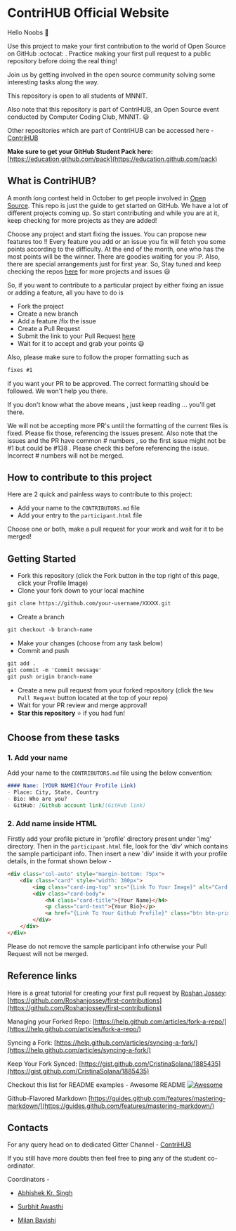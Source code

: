 # ContriHUB Official Website

Hello Noobs :wave:

Use this project to make your first contribution to the world of Open Source on GitHub :octocat: . Practice making your first pull request to a public repository before doing the real thing!

Join us by getting involved in the open source community solving some interesting tasks along the way.

This repository is open to all students of MNNIT.

Also note that this repository is part of ContriHUB, an Open Source event conducted by Computer Coding Club, MNNIT. :smiley:

Other repositories which are part of ContriHUB can be accessed here -
[ContriHUB](https://github.com/ContriHUB/)

**Make sure to get your GitHub Student Pack here:** [https://education.github.com/pack](https://education.github.com/pack)


## What is ContriHUB?

A month long contest held in October to get people involved in [Open Source](https://github.com/open-source). This repo is just the guide to get started on GitHub. We have a lot of different projects coming up. So start contributing and while you are at it, keep checking for more projects as they are added!

Choose any project and start fixing the issues. You can propose new features too !! Every feature you add or an issue you fix will fetch you some points according to the difficulty. At the end of the month, one who has the most points will be the winner. There are goodies waiting for you :P. Also, there are special arrangements just for first year. So, Stay tuned and keep checking the repos [here](https://github.com/ContriHUB) for more projects and issues :smiley:


So, if you want to contribute to a particular project by either fixing an issue or adding a feature, all you have to do is 
* Fork the project
* Create a new branch
* Add a feature /fix the issue
* Create a Pull Request
* Submit the link to your Pull Request [here](#)
* Wait for it to accept and grab your points :smiley:

Also, please make sure to follow the proper formatting such as

```markdown
fixes #1
```
if you want your PR to be approved. The correct formatting should be followed. We won't help you there.

If you don't know what the above means , just keep reading ... you'll get there.

We will not be accepting more PR's until the formatting of the current files is fixed. Please fix those, referencing the issues present. Also note that the issues and the PR have common # numbers , so the first issue might not be #1 but could be #138 . Please check this before referencing the issue. Incorrect # numbers will not be merged.

## How to contribute to this project
Here are 2 quick and painless ways to contribute to this project:

- Add your name to the `CONTRIBUTORS.md` file
- Add your entry to the `participant.html` file

Choose one or both, make a pull request for your work and wait for it to be merged!

## Getting Started
* Fork this repository (click the Fork button in the top right of this page, click your Profile Image)
* Clone your fork down to your local machine
```markdown
git clone https://github.com/your-username/XXXXX.git
```
* Create a branch
```markdown
git checkout -b branch-name
```
* Make your changes (choose from any task below)
* Commit and push
```markdown
git add .
git commit -m 'Commit message'
git push origin branch-name
```
* Create a new pull request from your forked repository (click the `New Pull Request` button located at the top of your repo)
* Wait for your PR review and merge approval!
* __Star this repository__ :star: if you had fun!

## Choose from these tasks
### 1. Add your name
Add your name to the `CONTRIBUTORS.md` file using the below convention:

```markdown
#### Name: [YOUR NAME](Your Profile Link)
- Place: City, State, Country
- Bio: Who are you?
- GitHub: [Github account link](GitHub link)
```

### 2. Add name inside HTML

Firstly add your profile picture in 'profile' directory present under 'img' directory. Then in the `participant.html` file, look for the 'div' which contains the sample participant info. Then insert a new 'div' inside it with your profile details, in the format shown below -

```html
<div class="col-auto" style="margin-bottom: 75px">
    <div class="card" style="width: 300px">
        <img class="card-img-top" src="{Link To Your Image}" alt="Card image">
        <div class="card-body">
            <h4 class="card-title">{Your Name}</h4>
            <p class="card-text">{Your Bio}</p>
            <a href="{Link To Your Github Profile}" class="btn btn-primary">See Profile</a>
        </div>
    </div>
</div>
```

Please do not remove the sample participant info otherwise your Pull Request will not be merged.

## Reference links
Here is a great tutorial for creating your first pull request by [Roshan Jossey](https://github.com/Roshanjossey):
[https://github.com/Roshanjossey/first-contributions](https://github.com/Roshanjossey/first-contributions)

Managing your Forked Repo: [https://help.github.com/articles/fork-a-repo/](https://help.github.com/articles/fork-a-repo/)

Syncing a Fork: [https://help.github.com/articles/syncing-a-fork/](https://help.github.com/articles/syncing-a-fork/)

Keep Your Fork Synced: [https://gist.github.com/CristinaSolana/1885435](https://gist.github.com/CristinaSolana/1885435)

Checkout this list for README examples - Awesome README [![Awesome](https://cdn.rawgit.com/sindresorhus/awesome/d7305f38d29fed78fa85652e3a63e154dd8e8829/media/badge.svg)](https://github.com/sindresorhus/awesome)

Github-Flavored Markdown [https://guides.github.com/features/mastering-markdown/](https://guides.github.com/features/mastering-markdown/)
 
## Contacts

For any query head on to dedicated Gitter Channel - [ContriHUB](https://gitter.im/ContriHUB/Lobby#)

If you still have more doubts then feel free to ping any of the student co-ordinator. 

Coordinators - 

- [Abhishek Kr. Singh](https://github.com/Abhishek1103)

- [Surbhit Awasthi](https://github.com/surbhitawasthi) 
 
- [Milan Bavishi](https://github.com/jarvisdev)
